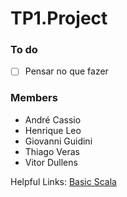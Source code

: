 # TP1.Project
### To do
- [ ] Pensar no que fazer
### Members
- André Cassio
- Henrique Leo
- Giovanni Guidini
- Thiago Veras
- Vitor Dullens

Helpful Links:
[Basic Scala](https://www.youtube.com/watch?v=DzFt0YkZo8M)
